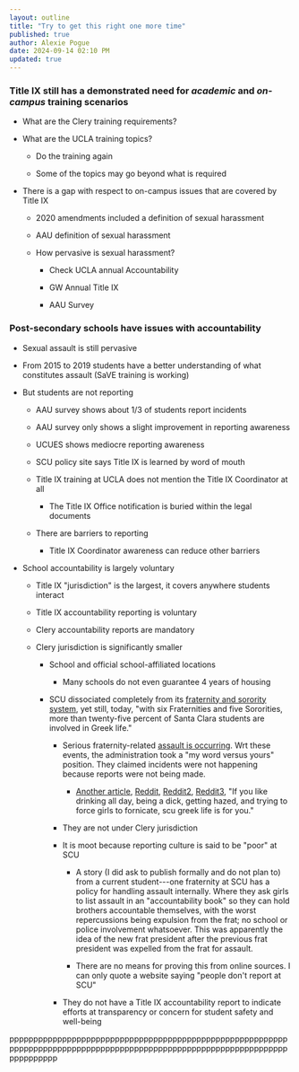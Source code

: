 ```yaml
---
layout: outline
title: "Try to get this right one more time"
published: true
author: Alexie Pogue
date: 2024-09-14 02:10 PM
updated: true
---
```



### Title IX still has a demonstrated need for *academic* and *on-campus* training scenarios 

- What are the Clery training requirements?

- What are the UCLA training topics?

	- Do the training again

	- Some of the topics may go beyond what is required

- There is a gap with respect to on-campus issues that are covered by Title IX

	- 2020 amendments included a definition of sexual harassment 

	- AAU definition of sexual harassment 

	- How pervasive is sexual harassment?

		- Check UCLA annual Accountability 

		- GW Annual Title IX

		- AAU Survey 

### Post-secondary schools have issues with accountability 

- Sexual assault is still pervasive 

- From 2015 to 2019 students have a better understanding of what constitutes assault (SaVE training is working)

- But students are not reporting 

	- AAU survey shows about 1/3 of students report incidents

	- AAU survey only shows a slight improvement in reporting awareness

	- UCUES shows mediocre reporting awareness

	- SCU policy site says Title IX is learned by word of mouth

	- Title IX training at UCLA does not mention the Title IX Coordinator at all 

		- The Title IX Office notification is buried within the legal documents

	- There are barriers to reporting

		- Title IX Coordinator awareness can reduce other barriers

- School accountability is largely voluntary

	- Title IX "jurisdiction" is the largest, it covers anywhere students interact

	- Title IX accountability reporting is voluntary

	- Clery accountability reports are mandatory 

	- Clery jurisdiction is significantly smaller 

		- School and official school-affiliated locations

			- Many schools do not even guarantee 4 years of housing 

		- SCU dissociated completely from its [fraternity and sorority system](https://dh.scu.edu/exhibits/exhibits/show/greeklifescu), yet still, today, "with six Fraternities and five Sororities, more than twenty-five percent of Santa Clara students are involved in Greek life."

			- Serious fraternity-related [assault is occurring](https://www.mercurynews.com/2021/10/04/santa-clara-university-students-demand-action-from-school-after-multiple-sexual-assault-allegations/amp/). Wrt these events, the administration took a "my word versus yours" position. They claimed incidents were not happening because reports were not being made. 

				- [Another article](https://www.ktvu.com/news/sexual-assaults-go-largely-unreported-santa-clara-university-and-students-talk-disparity-in-numbers), [Reddit](https://www.reddit.com/r/SCU/comments/12snkpf/how_bad_is_sexual_assault_at_scu/), [Reddit2](https://www.reddit.com/r/SCU/comments/17yppxz/give_it_to_me_straight_how_is_scu_i_need_the_real/), [Reddit3](https://www.reddit.com/r/SCU/comments/el64lo/greek_life_reputation/), "If you like drinking all day, being a dick, getting hazed, and trying to force girls to fornicate, scu greek life is for you." 
			
			- They are not under Clery jurisdiction 

			- It is moot because reporting culture is said to be "poor" at SCU

				- A story (I did ask to publish formally and do not plan to) from a current student---one fraternity at SCU has a policy for handling assault internally. Where they ask girls to list assault in an "accountability book" so they can hold brothers accountable themselves, with the worst repercussions being expulsion from the frat; no school or police involvement whatsoever. This was apparently the idea of the new frat president after the previous frat president was expelled from the frat for assault. 

				- There are no means for proving this from online sources. I can only quote a website saying "people don't report at SCU"

			- They do not have a Title IX accountability report to indicate efforts at transparency or concern for student safety and well-being 


pppppppppppppppppppppppppppppppppppppppppppppppppppppppppppppppppppppppppppppppppppppppppppppppppppppppppppppppppppppppppppppp